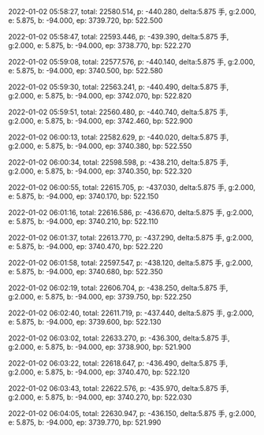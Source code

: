 2022-01-02 05:58:27, total: 22580.514, p: -440.280, delta:5.875 手, g:2.000, e: 5.875, b: -94.000, ep: 3739.720, bp: 522.500

2022-01-02 05:58:47, total: 22593.446, p: -439.390, delta:5.875 手, g:2.000, e: 5.875, b: -94.000, ep: 3738.770, bp: 522.270

2022-01-02 05:59:08, total: 22577.576, p: -440.140, delta:5.875 手, g:2.000, e: 5.875, b: -94.000, ep: 3740.500, bp: 522.580

2022-01-02 05:59:30, total: 22563.241, p: -440.490, delta:5.875 手, g:2.000, e: 5.875, b: -94.000, ep: 3742.070, bp: 522.820

2022-01-02 05:59:51, total: 22560.480, p: -440.740, delta:5.875 手, g:2.000, e: 5.875, b: -94.000, ep: 3742.460, bp: 522.900

2022-01-02 06:00:13, total: 22582.629, p: -440.020, delta:5.875 手, g:2.000, e: 5.875, b: -94.000, ep: 3740.380, bp: 522.550

2022-01-02 06:00:34, total: 22598.598, p: -438.210, delta:5.875 手, g:2.000, e: 5.875, b: -94.000, ep: 3740.350, bp: 522.320

2022-01-02 06:00:55, total: 22615.705, p: -437.030, delta:5.875 手, g:2.000, e: 5.875, b: -94.000, ep: 3740.170, bp: 522.150

2022-01-02 06:01:16, total: 22616.586, p: -436.670, delta:5.875 手, g:2.000, e: 5.875, b: -94.000, ep: 3740.210, bp: 522.110

2022-01-02 06:01:37, total: 22613.770, p: -437.290, delta:5.875 手, g:2.000, e: 5.875, b: -94.000, ep: 3740.470, bp: 522.220

2022-01-02 06:01:58, total: 22597.547, p: -438.120, delta:5.875 手, g:2.000, e: 5.875, b: -94.000, ep: 3740.680, bp: 522.350

2022-01-02 06:02:19, total: 22606.704, p: -438.250, delta:5.875 手, g:2.000, e: 5.875, b: -94.000, ep: 3739.750, bp: 522.250

2022-01-02 06:02:40, total: 22611.719, p: -437.440, delta:5.875 手, g:2.000, e: 5.875, b: -94.000, ep: 3739.600, bp: 522.130

2022-01-02 06:03:02, total: 22633.270, p: -436.300, delta:5.875 手, g:2.000, e: 5.875, b: -94.000, ep: 3738.900, bp: 521.900

2022-01-02 06:03:22, total: 22618.647, p: -436.490, delta:5.875 手, g:2.000, e: 5.875, b: -94.000, ep: 3740.470, bp: 522.120

2022-01-02 06:03:43, total: 22622.576, p: -435.970, delta:5.875 手, g:2.000, e: 5.875, b: -94.000, ep: 3740.270, bp: 522.030

2022-01-02 06:04:05, total: 22630.947, p: -436.150, delta:5.875 手, g:2.000, e: 5.875, b: -94.000, ep: 3739.770, bp: 521.990